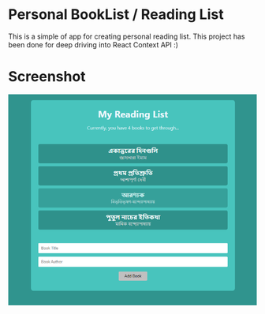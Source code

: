 # Personal BookList / Reading List
This is a simple of app for creating personal reading list. This project has been done for deep driving into React Context API :)

# Screenshot
 <img src="https://github.com/fahimrayhan/booklist/blob/main/public/uiss.png" alt="screenshot"/>
